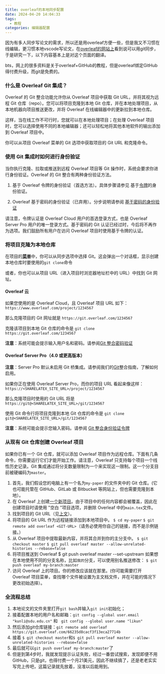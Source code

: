 ```yaml
---
title: overleaf的本地同步配置
date: 2024-04-20 14:04:33
tags:
  - 教程
categories: 编辑器配置
---
```

因为有多人同步写论文的需求，所以还是用overleaf方便一些，但是我又不习惯在线编辑，更习惯本地vscode写论文，在[overleaf的网站上](https://www.overleaf.com/learn/how-to/Git_integration)看到说可以用git同步，于是研究一下，以下内容基本上是对这个页面的翻译。

bts，网上的很多资料是关于overleaf+GitHub的教程，但是overleaf绑定GitHub得付费升级，而git是免费的。

### 什么是 Overleaf Git 集成？  

Overleaf 的 Git 整合功能允许你从 Overleaf 项目中获取 Git URL，并将其视为远程 Git 仓库（repo）。您可以将项目克隆到本地 Git 仓库，并在本地处理项目，从本地机器向项目推送更改，并将 Overleaf 在线编辑器中的更新拉到本地仓库。  

这样，当在线工作不可行时，您就可以在本地处理项目；在处理 Overleaf 项目时，您可以选择使用不同的本地编辑器；还可以轻松地将其他本地软件的输出添加到 Overleaf 项目中。  

你可以从项目 Overleaf 菜单的 Git 选项中获取项目的 Git URL 和克隆命令。

### 使用 Git 集成时如何进行身份验证  

当你执行克隆、拉取或推送到远程 Overleaf 项目等 Git 操作时，系统会要求你进行身份验证。Overleaf 的 Git 整合有两种身份验证方法。  

1. 基于 Overleaf 令牌的身份验证（首选方法）。具体步骤请参见 基于[令牌](https://www.overleaf.com/learn/how-to/Git_integration_authentication_tokens)的身份验证。  
    
2. Overleaf 基于密码的身份验证（已弃用）。分步说明请参阅 [基于密码的身份验证](https://www.overleaf.com/learn/how-to/Git_integration_password-based_authentication)  
    

请注意，令牌认证是 Overleaf Cloud 用户的首选登录方式，也是 Overleaf Server Pro 用户的唯一登录方式。基于密码的 Git 认证已经过时，今后将不再作为选项。我们鼓励所有用户在访问 Overleaf 项目时使用基于令牌的认证。

### 将项目克隆为本地仓库  

在项目的[**菜单**](https://www.overleaf.com/learn/how-to/Using_the_Overleaf_project_menu)中，你可以从同步选项中选择 Git。这会弹出一个对话框，显示创建本地仓库时要使用的`git clone`命令

或者，你也可以从项目 URL（进入项目时浏览器地址栏中的 URL）中找到 Git 网址。  
#### Overleaf 云  

如果您使用的是 Overleaf Cloud，且 Overleaf 项目 URL 如下：`https://www.overleaf.com/project/1234567`  

那么克隆项目的 Git 网址就是 `https://git.overleaf.com/1234567`

克隆该项目到本地 Git 仓库的命令是 `git clone https://git.overleaf.com/1234567`

**注意**：系统可能会提示输入用户名和密码。请参阅[Git 整合密码验证](https://www.overleaf.com/learn/how-to/Git_integration_password-based_authentication)  

#### Overleaf Server Pro（4.0 或更高版本）  

**注意**：Server Pro 默认未启用 Git 桥集成。请参阅我们的[Git](https://github.com/overleaf/overleaf/wiki/Git-Integration)整合指南，了解如何启用。  

如果你正在使用 Overleaf Server Pro，而你的项目 URL 看起来像这样：  `https://<SHARELATEX_SITE_URL>/project/1234567`    

那么克隆项目时使用的 Git URL 将是 `https://git@<SHARELATEX_SITE_URL>/git/1234567`   

使用 Git 命令行将项目克隆到本地 Git 仓库的命令是  `git clone git@<SHARELATEX_SITE_URL>/git/1234567`

**注意**：系统可能会提示您输入密码。请参阅 [Git 整合身份验证令牌](https://www.overleaf.com/learn/how-to/Git_integration_authentication_tokens)

### 从现有 Git 仓库创建 Overleaf 项目  

如果你已有一个 Git 仓库，就可以添加 Overleaf 项目作为远程仓库。下面有几条命令，你需要运行它们才能开始工作。请注意，Overleaf 只支持每个项目一个线性历史记录。Git 集成通过将分支数量限制为一个来实现这一限制。这一个分支目前被硬编码为`master`。  

1. 首先，我们假设您的电脑上有一个名为`my-paper` 的文件夹中的 Git 仓库。(它也可能托管在 GitHub、GitLab 或 Bitbucket 等网站上，但也需要克隆到本地）。      
2. 在 Overleaf 上创建[一个新项目](https://www.overleaf.com/learn/how-to/Creating_a_document_in_Overleaf)。由于项目中的任何内容都会被覆盖，因此在创建项目时请使用 "空白 "项目选项，并删除 Overleaf 中的`main.tex`文件。   
3. 找到项目的 Git URL（见[上文](https://www.overleaf.com/learn/how-to/Git_integration%23Cloning_your_project_as_a_local_repository)）。
4. 将项目的 Git URL 作为远程链接添加到本地项目中。
	`$ cd my-paper` 
	`$ git remote add overleaf <GIT-URL>`（请务必使用你自己的链接，而不是示例链接。）
5. 从 Overleaf 项目中提取最新内容，并将其合并到你的主分支中。
	`$ git checkout master`
	`$ git pull overleaf master --allow-unrelated-histories --rebase=false`
6. 将项目推送到 Overleaf $ git push overleaf master --set-upstream 如果想在本地使用不同的分支名称，比如`我的`分支，可以使用别名推送修改：
	`$ git push overleaf my-branch:master`
7. 访问 Overleaf 上的项目。你的修改应该就在那里。(你可能需要打开 Overleaf 项目菜单，查找哪个文件被设置为主文档文件，并在可能的情况下更改初始选择）。

### 全流程总结
1. 本地论文的文件夹里打开`git bash`并输入`git init`初始化；
2. 接着配置本地的用户名和邮箱：`git config --global user.email "kunli@sdu.edu.cn"` 和 ` git config --global user.name "likun"`
3. 然后添加git仓库链接：`git remote add overleaf https://git.overleaf.com/66235d8cacf3f13eca27714b`
4. 接着	`$ git checkout master`和`$ git pull overleaf master --allow-unrelated-histories --rebase=false`
5. 最后就可以`git push overleaf my-branch:master`了
6. 但是到第4步时，我就发现提示认证失败，经过一番尝试搜索，发现即便不用GitHub，只是git，也得付费一个月21美元，因此不继续搞了，还是老老实实写完上传吧，这篇记录就先放着，没准以后能用到。